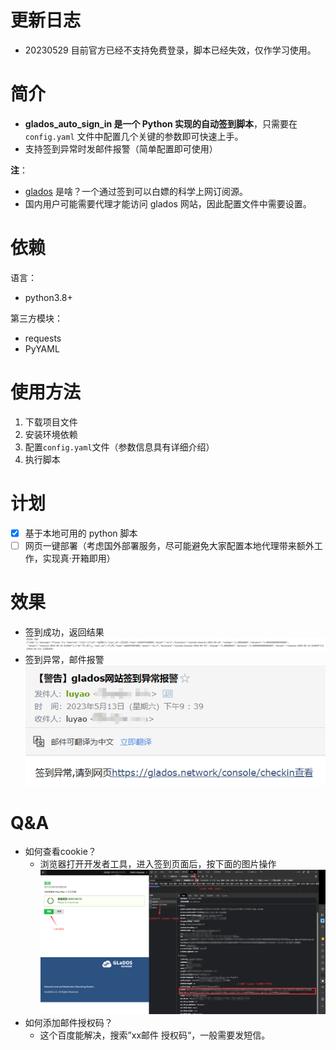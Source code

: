 # 更新日志
- 20230529 目前官方已经不支持免费登录，脚本已经失效，仅作学习使用。

# 简介
- **glados_auto_sign_in 是一个 Python 实现的自动签到脚本**，只需要在 `config.yaml` 文件中配置几个关键的参数即可快速上手。
- 支持签到异常时发邮件报警（简单配置即可使用）

**注**：
- [glados](https://glados.network/) 是啥？一个通过签到可以白嫖的科学上网订阅源。
- 国内用户可能需要代理才能访问 glados 网站，因此配置文件中需要设置。

# 依赖
语言：
- python3.8+

第三方模块：
- requests
- PyYAML

# 使用方法
1. 下载项目文件
2. 安装环境依赖
3. 配置`config.yaml`文件（参数信息具有详细介绍）
4. 执行脚本

# 计划
- [x] 基于本地可用的 python 脚本
- [ ] 网页一键部署（考虑国外部署服务，尽可能避免大家配置本地代理带来额外工作，实现真·开箱即用）

# 效果
- 签到成功，返回结果 ![](images/签到成功.png)
- 签到异常，邮件报警 ![](images/签到失败邮件报警.png)

# Q&A
- 如何查看cookie？
  - 浏览器打开开发者工具，进入签到页面后，按下面的图片操作 ![](images/如何查询cookie.png)
- 如何添加邮件授权码？
  - 这个百度能解决，搜索”xx邮件 授权码“，一般需要发短信。
